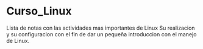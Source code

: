 # Curso_Linux
Lista de notas con las actividades mas importantes de Linux
Su realizacion y su configuracion con el fin de dar un pequeña introduccion con el manejo de Linux.


